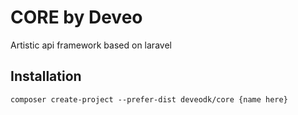 # CORE by Deveo
Artistic api framework based on laravel

## Installation

``` composer create-project --prefer-dist deveodk/core {name here} ```

